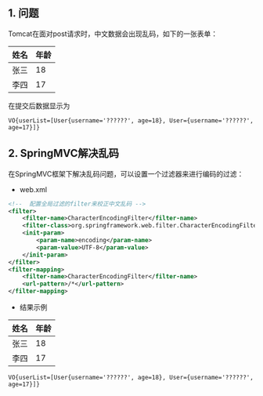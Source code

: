 ## 1. 问题

Tomcat在面对post请求时，中文数据会出现乱码，如下的一张表单：

| 姓名 | 年龄 |
| ---- | ---- |
| 张三 | 18   |
| 李四 | 17   |

在提交后数据显示为

```
VO{userList=[User{username='??????', age=18}, User={username='??????', age=17}]}
```

## 2. SpringMVC解决乱码

在SpringMVC框架下解决乱码问题，可以设置一个过滤器来进行编码的过滤：

- web.xml

```xml
<!--  配置全局过滤的filter来校正中文乱码 -->
<filter>
    <filter-name>CharacterEncodingFilter</filter-name>
    <filter-class>org.springframework.web.filter.CharacterEncodingFilter</filter-class>
    <init-param>
        <param-name>encoding</param-name>
        <param-value>UTF-8</param-value>
    </init-param>
</filter>
<filter-mapping>
    <filter-name>CharacterEncodingFilter</filter-name>
    <url-pattern>/*</url-pattern>
</filter-mapping>
```

- 结果示例

| 姓名 | 年龄 |
| ---- | ---- |
| 张三 | 18   |
| 李四 | 17   |

```
VO{userList=[User{username='??????', age=18}, User={username='??????', age=17}]}
```

